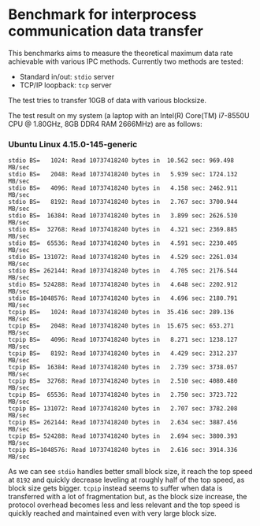 # Benchmark for interprocess communication data transfer

This benchmarks aims to measure the theoretical maximum data rate achievable with various IPC methods.
Currently two methods are tested:

- Standard in/out: `stdio` server
- TCP/IP loopback: `tcp` server

The test tries to transfer 10GB of data with various blocksize.

The test result on my system (a laptop with an Intel(R) Core(TM) i7-8550U CPU @ 1.80GHz, 8GB DDR4 RAM 2666MHz) are as follows:

### Ubuntu Linux 4.15.0-145-generic

```
stdio BS=   1024: Read 10737418240 bytes in  10.562 sec: 969.498 MB/sec
stdio BS=   2048: Read 10737418240 bytes in   5.939 sec: 1724.132 MB/sec
stdio BS=   4096: Read 10737418240 bytes in   4.158 sec: 2462.911 MB/sec
stdio BS=   8192: Read 10737418240 bytes in   2.767 sec: 3700.944 MB/sec
stdio BS=  16384: Read 10737418240 bytes in   3.899 sec: 2626.530 MB/sec
stdio BS=  32768: Read 10737418240 bytes in   4.321 sec: 2369.885 MB/sec
stdio BS=  65536: Read 10737418240 bytes in   4.591 sec: 2230.405 MB/sec
stdio BS= 131072: Read 10737418240 bytes in   4.529 sec: 2261.034 MB/sec
stdio BS= 262144: Read 10737418240 bytes in   4.705 sec: 2176.544 MB/sec
stdio BS= 524288: Read 10737418240 bytes in   4.648 sec: 2202.912 MB/sec
stdio BS=1048576: Read 10737418240 bytes in   4.696 sec: 2180.791 MB/sec
tcpip BS=   1024: Read 10737418240 bytes in  35.416 sec: 289.136 MB/sec
tcpip BS=   2048: Read 10737418240 bytes in  15.675 sec: 653.271 MB/sec
tcpip BS=   4096: Read 10737418240 bytes in   8.271 sec: 1238.127 MB/sec
tcpip BS=   8192: Read 10737418240 bytes in   4.429 sec: 2312.237 MB/sec
tcpip BS=  16384: Read 10737418240 bytes in   2.739 sec: 3738.057 MB/sec
tcpip BS=  32768: Read 10737418240 bytes in   2.510 sec: 4080.480 MB/sec
tcpip BS=  65536: Read 10737418240 bytes in   2.750 sec: 3723.722 MB/sec
tcpip BS= 131072: Read 10737418240 bytes in   2.707 sec: 3782.208 MB/sec
tcpip BS= 262144: Read 10737418240 bytes in   2.634 sec: 3887.456 MB/sec
tcpip BS= 524288: Read 10737418240 bytes in   2.694 sec: 3800.393 MB/sec
tcpip BS=1048576: Read 10737418240 bytes in   2.616 sec: 3914.336 MB/sec
```

As we can see `stdio` handles better small block size, it reach the top speed at `8192` and quickly decrease leveling at roughly half of the top speed, as block size gets bigger.
`tcpip` instead seems to suffer when data is transferred with a lot of fragmentation but, as the block size increase, the protocol overhead becomes less and less relevant and the top speed is quickly reached and maintained even with very large block size.
